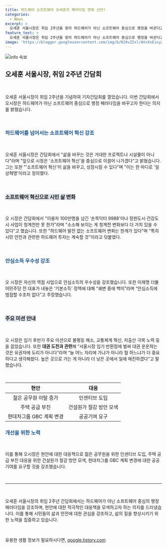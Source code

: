 ```yaml
---
title: 하드웨어 소프트웨어 오세훈의 패러다임 변화 선언!
categories:
  - News
excerpt: >
  오세훈 서울시장은 취임 2주년을 맞아 하드웨어가 아닌 소프트웨어 중심으로 행정을 바꾼다고 선언했다. 그는 청계천 복원과 버스전용차로와 같은 물리적 성과보다는 시민들의 일상에 밀착된 프로젝트를 추진하고, 하드웨어 발전 없는 소프트웨어 변화는 한계가 있다면서도 안심소득 등의 역점 사업을 강조했다. 또한, 현대차그룹의 사업 계획 변경과 지역적인 재량 요청에 대해 부정적인 반응을 보였다. 오 시장은 대권 도전과 관련해 도리와 품격 있는 당 대표를 지지하겠다는 의지를 내비쳤다.
feature_text: >
  오세훈 서울시장은 취임 2주년을 맞아 하드웨어가 아닌 소프트웨어 중심으로 행정을 바꾼다고 선언했다. 그는 청계천 복원과 버스전용차로와 같은 물리적 성과보다는 시민들의 일상에 밀착된 프로젝트를 추진하고, 하드웨어 발전 없는 소프트웨어 변화는 한계가 있다면서도 안심소득 등의 역점 사업을 강조했다. 또한, 현대차그룹의 사업 계획 변경과 지역적인 재량 요청에 대해 부정적인 반응을 보였다. 오 시장은 대권 도전과 관련해 도리와 품격 있는 당 대표를 지지하겠다는 의지를 내비쳤다.
image: 'https://blogger.googleusercontent.com/img/b/R29vZ2xl/AVvXsEixyZcFfHzMRdzZMjFBmAUKJYCLCGyLL1o632UiGVXcaFdKo_bkvkuCioo0uUKlGfBVcT3P84aROyZIXSBEx3Aw5nCQ3pTgDom1WDC4m8eifvWiAmWEEVb4x6G_l8C0QH225ldMjyaFvpxGEBGNO37VmDTDMHGhJPq73UglMfDca1-0aw/s1600/blogspot.png'
---
```


<p><img src="https://blogger.googleusercontent.com/img/b/R29vZ2xl/AVvXsEixyZcFfHzMRdzZMjFBmAUKJYCLCGyLL1o632UiGVXcaFdKo_bkvkuCioo0uUKlGfBVcT3P84aROyZIXSBEx3Aw5nCQ3pTgDom1WDC4m8eifvWiAmWEEVb4x6G_l8C0QH225ldMjyaFvpxGEBGNO37VmDTDMHGhJPq73UglMfDca1-0aw/s1600/blogspot.png" alt="info 속보" /></p>

<h2 data-ke-size="size26">오세훈 서울시장, 취임 2주년 간담회</h2>

<p>​</p>

<p data-ke-size="size16">오세훈 서울시장이 취임 2주년을 기념하여 기자간담회를 열었습니다. 이번 간담회에서 오시장은 하드웨어가 아닌 소프트웨어 중심으로 행정 패러다임을 바꾸고자 한다는 의지를 밝혔습니다.</p>

<p>​</p>

<h3><b><span style="color: #1a5490;">하드웨어를 넘어서는 소프트웨어 혁신 강조</span></b></h3>

<p>​</p>

<p data-ke-size="size16">오세훈 서울시장은 간담회에서 "삶을 바꾸는 것은 거대한 프로젝트나 시설물이 아니다"라며 "앞으로 시정은 '소프트웨어 혁신'을 중심으로 이끌어 나가겠다"고 밝혔습니다. 그는 또한 "'소프트웨어 혁신'이 삶을 바꾸고, 성장시킬 수 있다"며 "이는 한 마디로 '일상혁명'이라고 정의했다.</p>

<p>​</p>

<h3><b><span style="background-color: #21538527;">소프트웨어 혁신으로 시민 삶 변화</span></b></h3>

<p>​</p>

<p data-ke-size="size16">오 시장은 간담회에서 "이용자 100만명을 넘긴 ‘손목닥터 9988’이나 정원도시·건강도시 사업이 청계천만 못 한가"라며 "소소해 보이는 게 청계천 변화보다 더 가치 있을 수 있다"고 했습니다. 또한 "하드웨어 발전 없는 소프트웨어 변화는 한계가 있다"며 "특히 시민 안전과 관련한 하드웨어 투자는 계속할 것"이라고 덧붙였다.</p>

<p>​</p>

<h3><b><span style="color: #1a5490;">안심소득 우수성 강조</span></b></h3>

<p>​</p>

<p data-ke-size="size16">오 시장은 자신의 역점 사업으로 안심소득의 우수성을 강조했습니다. 또한 이재명 더불어민주당 전 대표가 내놓은 ‘기본소득’ 정책에 대해 “궤변 중에 백미”라며 “안심소득에 범접할 수조차 없다”고 주장했습니다.</p>

<p>​</p>

<h3><b><span style="background-color: #21538527;">주요 미션 안내</span></b></h3>

<p>​</p>

<p data-ke-size="size16">오 시장은 임기 후반기 주요 미션으로 불평등 해소, 교통체계 혁신, 저출산 극복 노력 등을 꼽았습니다. 또한 <b>대권 도전과 관련</b>해 “서울시장 임기 반환점에 벌써 대권 운운하는 것은 유권자에 도리가 아니다”라며 “늘 어느 자리에 가냐가 아니라 뭘 하느냐가 더 중요하다고 생각해왔다. 높은 곳으로 가는 게 아니라 더 낮은 곳에서 일에 매진하겠다”고 말했습니다.</p>

<p>​</p>

<table>
<thead>
<tr>
<th style="text-align: center; height: 17px;"><b>현안</b></th>
<th style="text-align: center; height: 17px;"><b>대응</b></th>
</tr>
</thead>
<tbody>
<tr>
<td style="text-align: center; height: 17px;">젊은 공무원 이탈 증가</td>
<td style="text-align: center; height: 17px;">인센티브 도입</td>
</tr>
<tr>
<td style="text-align: center; height: 17px;">주택 공급 부진</td>
<td style="text-align: center; height: 17px;">건설원가 절감 방안 모색</td>
</tr>
<tr>
<td style="text-align: center; height: 17px;">현대차그룹 GBC 계획 변경</td>
<td style="text-align: center; height: 17px;">공공기여 요구</td>
</tr>
</tbody>
</table>

<h3><b><span style="color: #1a5490;">개선을 위한 노력</span></b></h3>

<p>​</p>

<p data-ke-size="size16">이를 통해 오시장은 현안에 대한 대응책으로 젊은 공무원을 위한 인센티브 도입, 주택 공급 부진 대응을 위한 건설원가 절감 방안 모색, 현대차그룹 GBC 계획 변경에 대한 공공기여를 요구할 것을 강조했습니다.</p>

<p>​
<hr>
​</p>

<p data-ke-size="size16">오세훈 서울시장의 취임 2주년 간담회에서는 하드웨어가 아닌 소프트웨어 중심의 행정 패러다임을 강조하며, 현안에 대한 적극적인 대응책을 모색하고자 하는 의지를 드러냈습니다. 이를 통해 시민들의 삶과 안전에 대한 관심을 강조하고, 삶의 질을 향상시키기 위한 노력을 집중하고 있습니다.</p>

<p>​</p>
유용한 생활 정보가 필요하시다면, <a href="https://qoogle.tistory.com" rel="dofollow">qoogle.tistory.com</a>


